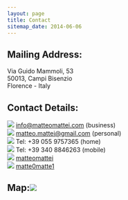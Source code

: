 ```yaml
---
layout: page
title: Contact
sitemap_date: 2014-06-06
---
```


## Mailing Address:

Via Guido Mammoli, 53 <br />
50013, Campi Bisenzio<br />
Florence - Italy

## Contact Details:

<img class="img-icon" src="/public/site_images/iconmonstr-email-2-icon.svg"></img> [info@matteomattei.com](mailto:info@matteomattei.com) (business)<br />
<img class="img-icon" src="/public/site_images/iconmonstr-email-2-icon.svg"></img> [matteo.mattei@gmail.com](mailto:matteo.mattei@gmail.com) (personal)<br />
<img class="img-icon" src="/public/site_images/iconmonstr-phone-icon.svg"></img> Tel: +39 055 9757365 (home)<br />
<img class="img-icon" src="/public/site_images/iconmonstr-phone-icon.svg"></img> Tel: +39 340 8846263 (mobile)<br />
<img class="img-icon" src="/public/site_images/iconmonstr-linkedin-3-icon-black.svg"></img>  [matteomattei](http://linkedin.com/in/matteomattei) <br />
<img class="img-icon" src="/public/site_images/iconmonstr-twitter-icon.svg"></img> [matte0matte1](https://twitter.com/matte0matte1) <br />

## Map:<img class="img-lrgicon" src="/public/site_images/iconmonstr-map-2-icon.svg"></img>

<script type="text/javascript" src="http://maps.google.com/maps/api/js?sensor=false"></script><div style="overflow:hidden;height:300px;width:700px;"><div id="gmap_canvas" style="height:300px;width:700px;"></div><style>#gmap_canvas img{max-width:none!important;background:none!important}</style><a class="google-map-code" href="http://www.mapsembed.com/mytoys-gutschein/" id="get-map-data">bequem ins Haus liefern</a></div><script type="text/javascript"> function init_map(){var myOptions = {zoom:11,center:new google.maps.LatLng(43.817579616542986,11.093800299230907),mapTypeId: google.maps.MapTypeId.HYBRID};map = new google.maps.Map(document.getElementById("gmap_canvas"), myOptions);marker = new google.maps.Marker({map: map,position: new google.maps.LatLng(43.817579616542986, 11.093800299230907)});infowindow = new google.maps.InfoWindow({content:"<b>Ing. Matteo Mattei</b><br/>Via Guido Mammoli 53<br/>50013 Campi Bisenzio - Florence" });google.maps.event.addListener(marker, "click", function(){infowindow.open(map,marker);});infowindow.open(map,marker);}google.maps.event.addDomListener(window, 'load', init_map);</script>
